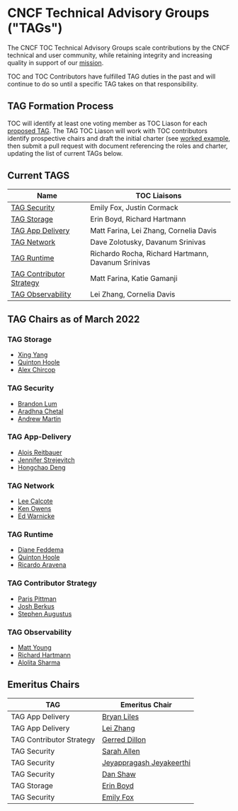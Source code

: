 # CNCF Technical Advisory Groups ("TAGs")

The CNCF TOC Technical Advisory Groups scale contributions by the CNCF
technical and user community, while retaining integrity and increasing quality
in support of our [mission](https://github.com/cncf/foundation/blob/master/charter.md#1-mission-of-the-cloud-native-computing-foundation).

TOC and TOC Contributors have fulfilled TAG duties in the past and will continue to do so until a specific TAG takes on that responsibility.

## TAG Formation Process

TOC will identify at least one voting member as TOC Liason for each [proposed TAG](proposed.md).  The TAG TOC Liason will work with TOC contributors identify prospective chairs and draft the initial charter (see [worked example](https://docs.google.com/document/d/18ufx6TjPavfZubwrpyMwz6KkU-YA_aHaHmBBQkplnr0/edit?usp=sharing), then submit
a pull request with document referencing the roles and charter, updating the list of current TAGs below.

## Current TAGS

| Name | TOC Liaisons |
|------|--------------| 
| [TAG Security](https://github.com/cncf/tag-security) | Emily Fox, Justin Cormack |
| [TAG Storage](https://github.com/cncf/tag-storage) | Erin Boyd, Richard Hartmann |
| [TAG App Delivery](https://github.com/cncf/tag-app-delivery) | Matt Farina, Lei Zhang, Cornelia Davis |
| [TAG Network](https://github.com/cncf/tag-network) | Dave Zolotusky, Davanum Srinivas |
| [TAG Runtime](https://github.com/cncf/tag-runtime) | Richardo Rocha, Richard Hartmann, Davanum Srinivas |
| [TAG Contributor Strategy](https://github.com/cncf/tag-contributor-strategy) | Matt Farina, Katie Gamanji |
| [TAG Observability](https://github.com/cncf/tag-observability) | Lei Zhang, Cornelia Davis |

## TAG Chairs as of March 2022

### TAG Storage 
* [Xing Yang](https://github.com/xing-yang)
* [Quinton Hoole](https://github.com/quinton-hoole)
* [Alex Chircop](https://github.com/chira001)

### TAG Security 
* [Brandon Lum](https://github.com/lumjjb)
* [Aradhna Chetal](https://github.com/achetal01)
* [Andrew Martin](https://github.com/sublimino)

### TAG App-Delivery
* [Alois Reitbauer](https://github.com/AloisReitbauer)
* [Jennifer Strejevitch](https://github.com/Jenniferstrej)
* [Hongchao Deng](https://github.com/hongchaodeng)

### TAG Network 
* [Lee Calcote](https://github.com/leecalcote)
* [Ken Owens](https://github.com/kenowens12)
* [Ed Warnicke](https://github.com/edwarnicke)

### TAG Runtime 
* [Diane Feddema](https://github.com/dfeddema)
* [Quinton Hoole](https://github.com/quinton-hoole)
* [Ricardo Aravena](https://github.com/raravena80)

### TAG Contributor Strategy
* [Paris Pittman](https://github.com/parispittman)
* [Josh Berkus](https://github.com/jberkus)
* [Stephen Augustus](https://github.com/justaugustus)

### TAG Observability
* [Matt Young](https://github.com/halcyondude)
* [Richard Hartmann](https://github.com/RichiH)
* [Alolita Sharma](https://github.com/alolita)

## Emeritus Chairs

| TAG | Emeritus Chair |
|---|---|
| TAG App Delivery | [Bryan Liles](https://github.com/bryanl) |
| TAG App Delivery | [Lei Zhang](https://github.com/resouer) |
| TAG Contributor Strategy | [Gerred Dillon](https://github.com/gerred) |
| TAG Security | [Sarah Allen](https://github.com/ultrasaurus) |
| TAG Security | [Jeyappragash Jeyakeerthi](https://github.com/pragashj) |
| TAG Security | [Dan Shaw](https://github.com/dshaw) |
| TAG Storage | [Erin Boyd](https://github.com/erinboyd) | 
| TAG Security | [Emily Fox](https://github.com/TheFoxAtWork) |
